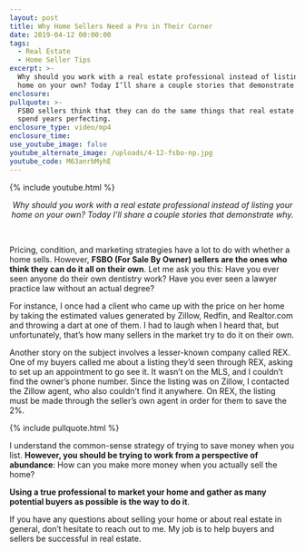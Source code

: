```yaml
---
layout: post
title: Why Home Sellers Need a Pro in Their Corner
date: 2019-04-12 00:00:00
tags:
  - Real Estate
  - Home Seller Tips
excerpt: >-
  Why should you work with a real estate professional instead of listing your
  home on your own? Today I’ll share a couple stories that demonstrate why.
enclosure:
pullquote: >-
  FSBO sellers think that they can do the same things that real estate experts
  spend years perfecting.
enclosure_type: video/mp4
enclosure_time:
use_youtube_image: false
youtube_alternate_image: /uploads/4-12-fsbo-np.jpg
youtube_code: M63anrbMyhE
---
```


{% include youtube.html %}

<center><em>Why should you work with a real estate professional instead of listing your home on your own? Today I&rsquo;ll share a couple stories that demonstrate why.</em></center>

&nbsp;

Pricing, condition, and marketing strategies have a lot to do with whether a home sells. However, **FSBO (For Sale By Owner) sellers are the ones who think they can do it all on their own**. Let me ask you this: Have you ever seen anyone do their own dentistry work? Have you ever seen a lawyer practice law without an actual degree?

For instance, I once had a client who came up with the price on her home by taking the estimated values generated by Zillow, Redfin, and Realtor.com and throwing a dart at one of them. I had to laugh when I heard that, but unfortunately, that’s how many sellers in the market try to do it on their own.

Another story on the subject involves a lesser-known company called REX. One of my buyers called me about a listing they’d seen through REX, asking to set up an appointment to go see it. It wasn’t on the MLS, and I couldn’t find the owner’s phone number. Since the listing was on Zillow, I contacted the Zillow agent, who also couldn’t find it anywhere. On REX, the listing must be made through the seller’s own agent in order for them to save the 2%.

{% include pullquote.html %}

I understand the common-sense strategy of trying to save money when you list. **However, you should be trying to work from a perspective of abundance**\: How can you make more money when you actually sell the home?

**Using a true professional to market your home and gather as many potential buyers as possible is the way to do it**.

If you have any questions about selling your home or about real estate in general, don’t hesitate to reach out to me. My job is to help buyers and sellers be successful in real estate.